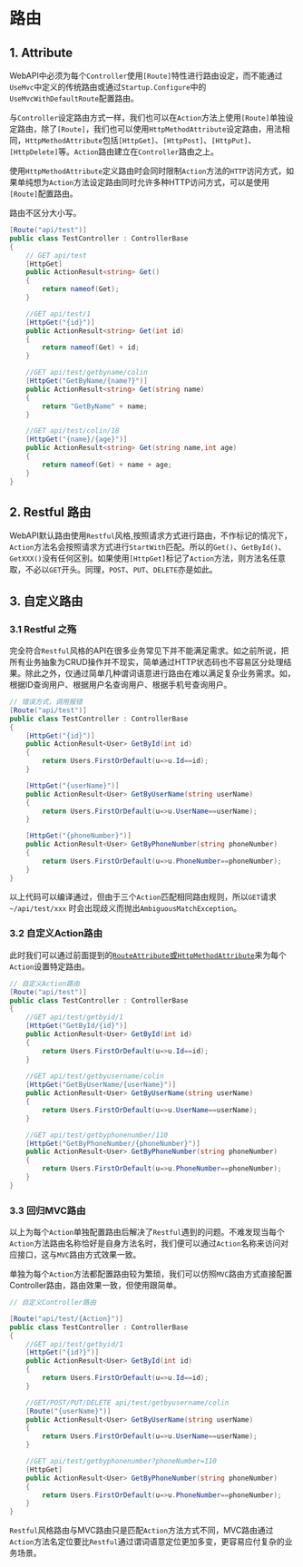 # 路由

## 1. Attribute
WebAPI中必须为每个`Controller`使用`[Route]`特性进行路由设定，而不能通过`UseMvc`中定义的传统路由或通过`Startup.Configure`中的`UseMvcWithDefaultRoute`配置路由。

与`Controller`设定路由方式一样，我们也可以在`Action`方法上使用`[Route]`单独设定路由，除了`[Route]`，我们也可以使用`HttpMethodAttribute`设定路由，用法相同，`HttpMethodAttribute`包括`[HttpGet]`、`[HttpPost]`、`[HttpPut]`、`[HttpDelete]`等。`Action`路由建立在`Controller`路由之上。

使用`HttpMethodAttribute`定义路由时会同时限制`Action`方法的`HTTP`访问方式，如果单纯想为`Action`方法设定路由同时允许多种HTTP访问方式，可以是使用`[Route]`配置路由。

路由不区分大小写。

```csharp
[Route("api/test")]
public class TestController : ControllerBase
{
    // GET api/test
    [HttpGet]
    public ActionResult<string> Get()
    {
        return nameof(Get);
    }

    //GET api/test/1
    [HttpGet("{id}")]
    public ActionResult<string> Get(int id)
    {
        return nameof(Get) + id;
    }

    //GET api/test/getbyname/colin
    [HttpGet("GetByName/{name?}")]
    public ActionResult<string> Get(string name)
    {
        return "GetByName" + name;
    }

    //GET api/test/colin/18
    [HttpGet("{name}/{age}")]
    public ActionResult<string> Get(string name,int age)
    {
        return nameof(Get) + name + age;
    }
}
```

## 2. Restful 路由
WebAPI默认路由使用`Restful`风格,按照请求方式进行路由，不作标记的情况下，`Action`方法名会按照请求方式进行`StartWith`匹配。所以的`Get()`、`GetById()`、`GetXXX()`没有任何区别。如果使用`[HttpGet]`标记了`Action`方法，则方法名任意取，不必以`GET`开头。同理，`POST`、`PUT`、`DELETE`亦是如此。

## 3. 自定义路由
### 3.1 Restful 之殇
完全符合`Restful`风格的API在很多业务常见下并不能满足需求。如之前所说，把所有业务抽象为CRUD操作并不现实，简单通过HTTP状态码也不容易区分处理结果。除此之外，仅通过简单几种谓词语意进行路由在难以满足复杂业务需求。如，根据ID查询用户、根据用户名查询用户、根据手机号查询用户。
```csharp
// 错误方式，调用报错
[Route("api/test")]
public class TestController : ControllerBase
{
    [HttpGet("{id}")]
    public ActionResult<User> GetById(int id)
    {
        return Users.FirstOrDefault(u=>u.Id==id);
    }

    [HttpGet("{userName}")]
    public ActionResult<User> GetByUserName(string userName)
    {
        return Users.FirstOrDefault(u=>u.UserName==userName);
    }

    [HttpGet("{phoneNumber}")]
    public ActionResult<User> GetByPhoneNumber(string phoneNumber)
    {
        return Users.FirstOrDefault(u=>u.PhoneNumber==phoneNumber);
    }
}
```
以上代码可以编译通过，但由于三个`Action`匹配相同路由规则，所以`GET`请求`~/api/test/xxx` 时会出现歧义而抛出`AmbiguousMatchException`。

### 3.2 自定义Action路由
此时我们可以通过前面提到的[`RouteAttribute`或`HttpMethodAttribute`](#21-routeattribute-和-httpmethodattribute)来为每个`Action`设置特定路由。
```csharp
// 自定义Action路由
[Route("api/test")]
public class TestController : ControllerBase
{
    //GET api/test/getbyid/1
    [HttpGet("GetById/{id}")]
    public ActionResult<User> GetById(int id)
    {
        return Users.FirstOrDefault(u=>u.Id==id);
    }
    
    //GET api/test/getbyusername/colin
    [HttpGet("GetByUserName/{userName}")]
    public ActionResult<User> GetByUserName(string userName)
    {
        return Users.FirstOrDefault(u=>u.UserName==userName);
    }

    //GET api/test/getbyphonenumber/110
    [HttpGet("GetByPhoneNumber/{phoneNumber}")]
    public ActionResult<User> GetByPhoneNumber(string phoneNumber)
    {
        return Users.FirstOrDefault(u=>u.PhoneNumber==phoneNumber);
    }
}
```

### 3.3 回归MVC路由
以上为每个`Action`单独配置路由后解决了`Restful`遇到的问题。不难发现当每个`Action`方法路由名称恰好是自身方法名时，我们便可以通过`Action`名称来访问对应接口，这与`MVC`路由方式效果一致。

单独为每个`Action`方法都配置路由较为繁琐，我们可以仿照`MVC`路由方式直接配置Controller路由，路由效果一致，但使用跟简单。

```csharp
// 自定义Controller路由

[Route("api/test/{Action}")]
public class TestController : ControllerBase
{
    //GET api/test/getbyid/1
    [HttpGet("{id?}")]
    public ActionResult<User> GetById(int id)
    {
        return Users.FirstOrDefault(u=>u.Id==id);
    }

    //GET/POST/PUT/DELETE api/test/getbyusername/colin
    [Route("{userName}")]
    public ActionResult<User> GetByUserName(string userName)
    {
        return Users.FirstOrDefault(u=>u.UserName==userName);
    }

    //GET api/test/getbyphonenumber?phoneNumber=110
    [HttpGet]
    public ActionResult<User> GetByPhoneNumber(string phoneNumber)
    {
        return Users.FirstOrDefault(u=>u.PhoneNumber==phoneNumber);
    }
}
```
`Restful`风格路由与MVC路由只是匹配`Action`方法方式不同，MVC路由通过`Action`方法名定位要比`Restful`通过谓词语意定位更加多变，更容易应付复杂的业务场景。